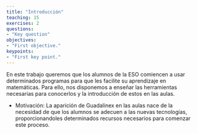 ```yaml
---
title: "Introducción"
teaching: 15
exercises: 2
questions: 
- "Key question"
objectives: 
- "First objective."
keypoints: 
- "First key point."
---
```

En este trabajo queremos que los alumnos de la ESO comiencen a usar determinados programas para que les facilite su aprendizaje en matemáticas. Para ello, nos disponemos a enseñar las herramientas necesarias para conocerlos y la introducción de estos en las aulas.
* Motivación:
La aparición de Guadalinex en las aulas nace de la necesidad de que los alumnos se adecuen a las nuevas tecnologías, proporcionandoles determinados recursos necesarios para comenzar este proceso.
